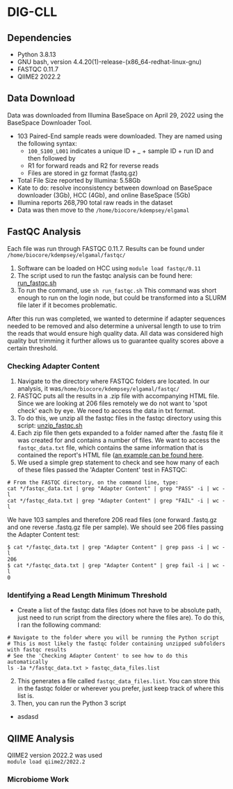 # DIG-CLL 

## Dependencies
- Python 3.8.13 
- GNU bash, version 4.4.20(1)-release-(x86_64-redhat-linux-gnu)
- FASTQC 0.11.7
- QIIME2 2022.2

## Data Download
Data was downloaded from Illumina BaseSpace on April 29, 2022 using the BaseSpace Downloader Tool. 
- 103 Paired-End sample reads were downloaded. They are named using the following syntax:
  - `100_S100_L001` indicates a unique ID + _ + sample ID + run ID and then followed by 
  -  R1 for forward reads and R2 for reverse reads
  -  Files are stored in gz format (fastq.gz) 
- Total File Size reported by Illumina: 5.58Gb
-   Kate to do: resolve inconsistency between download on BaseSpace downloader (3Gb), HCC (4Gb), and online BaseSpace (5Gb)
- Illumina reports 268,790 total raw reads in the dataset
- Data was then move to the `/home/biocore/kdempsey/elgamal`

## FastQC Analysis
Each file was run through FASTQC 0.11.7. Results can be found under `/home/biocore/kdempsey/elgamal/fastqc/` 
1. Software can be loaded on HCC using `module load fastqc/0.11`
2. The script used to run the fastqc analysis can be found here: [run_fastqc.sh](https://github.com/christopherdangelo/DIG-CLL/blob/main/FASTQC_Analysis/run_fastqc.sh)
3. To run the command, use `sh run_fastqc.sh`
This command was short enough to run on the login node, but could be transformed into a SLURM file later if it becomes problematic.

After this run was completed, we wanted to determine if adapter sequences needed to be removed and also determine a universal length to use to trim the reads that would ensure high quality data. All data was considered high quality but trimming it further allows us to guarantee quality scores above a certain threshold.

### Checking Adapter Content
1. Navigate to the directory where FASTQC folders are located. In our analysis, it was`/home/biocore/kdempsey/elgamal/fastqc/` 
2. FASTQC puts all the results in a .zip file with accompanying HTML file. Since we are looking at 206 files remotely we do not want to 'spot check' each by eye. We need to access the data in txt format. 
3. To do this, we unzip all the fastqc files in the fastqc directory using this script: [unzip_fastqc.sh](https://github.com/christopherdangelo/DIG-CLL/blob/main/FASTQC_Analysis/unzip_fastqc.sh)
4. Each zip file then gets expanded to a folder named after the .fastq file it was created for and contains a number of files. We want to access the `fastqc_data.txt` file, which contains the same information that is contained the report's HTML file ([an example can be found here](https://www.bioinformatics.babraham.ac.uk/projects/fastqc/good_sequence_short_fastqc.html#M10).
5. We used a simple grep statement to check and see how many of each of these files passed the 'Adapter Content' test in FASTQC:
```
# From the FASTQC directory, on the command line, type:
cat */fastqc_data.txt | grep "Adapter Content" | grep "PASS" -i | wc -l
cat */fastqc_data.txt | grep "Adapter Content" | grep "FAIL" -i | wc -l
```
We have 103 samples and therefore 206 read files (one forward .fastq.gz and one reverse .fastq.gz file per sample). We should see 206 files passing the Adapter Content test:
```
$ cat */fastqc_data.txt | grep "Adapter Content" | grep pass -i | wc -l  
206  
$ cat */fastqc_data.txt | grep "Adapter Content" | grep fail -i | wc -l  
0
```

### Identifying a Read Length Minimum Threshold
- Create a list of the fastqc data files (does not have to be absolute path, just need to run script from the directory where the files are). To do this, I ran the following command:
```
# Navigate to the folder where you will be running the Python script
# This is most likely the fastqc folder containing unzipped subfolders with fastqc results
# See the 'Checking Adapter Content' to see how to do this automatically
ls -1a */fastqc_data.txt > fastqc_data_files.list
```
2. This generates a file called `fastqc_data_files.list`. You can store this in the fastqc folder or wherever you prefer, just keep track of where this list is.
3. Then, you can run the Python 3 script 
- asdasd

## QIIME Analysis
QIIME2 version 2022.2 was used   
`module load qiime2/2022.2`

### Microbiome Work


